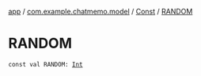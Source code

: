 [app](../../index.md) / [com.example.chatmemo.model](../index.md) / [Const](index.md) / [RANDOM](./-r-a-n-d-o-m.md)

# RANDOM

`const val RANDOM: `[`Int`](https://kotlinlang.org/api/latest/jvm/stdlib/kotlin/-int/index.html)
